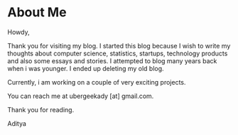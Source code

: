 # About Me


Howdy,

Thank you for visiting my blog. I started this blog because I wish to write my thoughts about computer science, statistics, startups, technology products and also some essays and stories. I attempted to blog many years back when i was younger. I ended up deleting my old blog.

Currently, i am working on a couple of very exciting projects.

You can reach me at ubergeekady [at] gmail.com.

Thank you for reading.

Aditya

